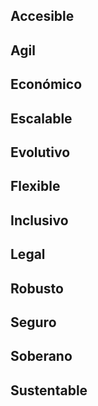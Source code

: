 ## Accesible
## Agil
## Económico
## Escalable
## Evolutivo
## Flexible
## Inclusivo
## Legal
## Robusto
## Seguro
## Soberano
## Sustentable